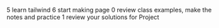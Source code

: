 5 learn tailwind
6 start making page
0 review class examples, make the notes and practice
1 review your solutions for Project